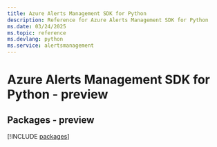 ```yaml
---
title: Azure Alerts Management SDK for Python
description: Reference for Azure Alerts Management SDK for Python
ms.date: 03/24/2025
ms.topic: reference
ms.devlang: python
ms.service: alertsmanagement
---
```

# Azure Alerts Management SDK for Python - preview
## Packages - preview
[!INCLUDE [packages](alerts-management-index.md)]